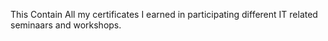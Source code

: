 This Contain All my certificates I earned in participating different IT related seminaars and workshops.
